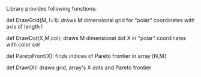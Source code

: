Library provides following functions:

def DrawGrid(M, l=1): draws M dimensional grid for "polar" coordinates with axis of length l

def DrawDot(X,M,col): draws M dimensional dot X in "polar" coordinates with color col

def ParetoFront(X): finds indices of Pareto frontier in array [N,M]

def Draw(X): draws grid, array's X dots and Pareto frontier
